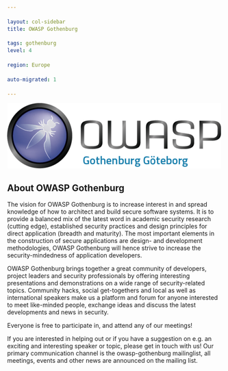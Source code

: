 ```yaml
---

layout: col-sidebar
title: OWASP Gothenburg

tags: gothenburg
level: 4

region: Europe

auto-migrated: 1

---
```


![OWASP Gothenburg Chapter Logo](assets/images/500px-Owaspgbg_brand_logo_web.png)

## About OWASP Gothenburg

The vision for OWASP Gothenburg is to increase interest in and spread knowledge of how to architect and build secure software systems. It is to provide a balanced mix of the latest word in academic security research (cutting edge), established security practices and design principles for direct application (breadth and maturity). The most important elements in the construction of secure applications are design- and development methodologies, OWASP Gothenburg will hence strive to increase the security-mindedness of application developers.

OWASP Gothenburg brings together a great community of developers, project leaders and security professionals by offering interesting presentations and demonstrations on a wide range of security-related topics. Community hacks, social get-togethers and local as well as international speakers make us a platform and forum for anyone interested to meet like-minded people, exchange ideas and discuss the latest developments and news in security.

Everyone is free to participate in, and attend any of our meetings!

If you are interested in helping out or if you have a suggestion on e.g. an exciting and interesting speaker or topic, please get in touch with us!
Our primary communication channel is the owasp-gothenburg mailinglist, all meetings, events and other news are announced on the mailing list.
